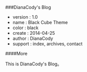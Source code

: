 ###DianaCody's Blog

* version :  1.0
* name    :  Black Cube Theme
* color   :  black
* create  :  2014-04-25
* author  :  DianaCody
* support :  index, archives, contact

####More

This is DianaCody's Blog。
